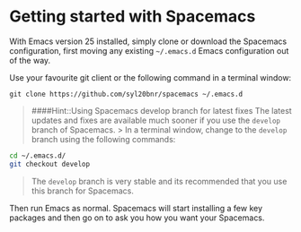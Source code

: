 # Getting started with Spacemacs

With Emacs version 25 installed, simply clone or download the Spacemacs configuration, first moving any existing `~/.emacs.d` Emacs configuration out of the way.

Use your favourite git client or the following command in a terminal window:

```
git clone https://github.com/syl20bnr/spacemacs ~/.emacs.d
```

> ####Hint::Using Spacemacs develop branch for latest fixes
> The latest updates and fixes are available much sooner if you use the `develop` branch of Spacemacs. > In a terminal window, change to the `develop` branch using the following commands:
```bash
cd ~/.emacs.d/
git checkout develop
```
> The `develop` branch is very stable and its recommended that you use this branch for Spacemacs.


Then run Emacs as normal.  Spacemacs will start installing a few key packages and then go on to ask you how you want your Spacemacs.
